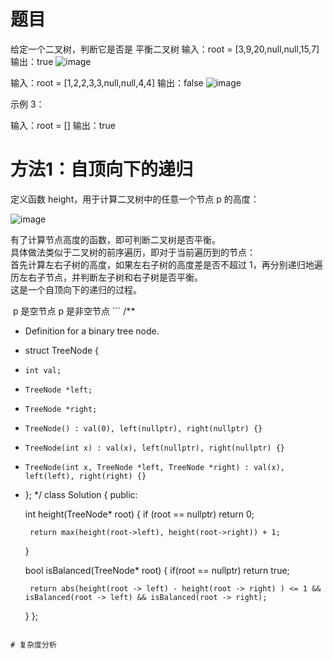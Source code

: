 # 题目
给定一个二叉树，判断它是否是 
平衡二叉树
输入：root = [3,9,20,null,null,15,7]
输出：true
![image](https://github.com/17230592226/LeetCode/assets/57279736/0393a610-ef7e-445b-874f-1740acb71b25)


输入：root = [1,2,2,3,3,null,null,4,4]
输出：false
![image](https://github.com/17230592226/LeetCode/assets/57279736/5a83e775-d6fc-46e6-818a-bbfae9ee39a5)


示例 3：

输入：root = []
输出：true


# 方法1：自顶向下的递归
定义函数 height，用于计算二叉树中的任意一个节点 p 的高度：

![image](https://github.com/17230592226/LeetCode/assets/57279736/00de50cb-89d7-47ae-9b0b-98c84d4a411a)

有了计算节点高度的函数，即可判断二叉树是否平衡。</br>
具体做法类似于二叉树的前序遍历，即对于当前遍历到的节点：</br>
首先计算左右子树的高度，如果左右子树的高度差是否不超过 1，再分别递归地遍历左右子节点，并判断左子树和右子树是否平衡。</br>
这是一个自顶向下的递归的过程。

​ 
p 是空节点
p 是非空节点
​```
/**
 * Definition for a binary tree node.
 * struct TreeNode {
 *     int val;
 *     TreeNode *left;
 *     TreeNode *right;
 *     TreeNode() : val(0), left(nullptr), right(nullptr) {}
 *     TreeNode(int x) : val(x), left(nullptr), right(nullptr) {}
 *     TreeNode(int x, TreeNode *left, TreeNode *right) : val(x), left(left), right(right) {}
 * };
 */
class Solution {
public:

    int height(TreeNode* root) {
        if (root == nullptr) return 0;

        return max(height(root->left), height(root->right)) + 1;

    }



    bool isBalanced(TreeNode* root) {
        if(root == nullptr) return true;
        
        return abs(height(root -> left) - height(root -> right) ) <= 1 && isBalanced(root -> left) && isBalanced(root -> right); 
        
         
        
    }
};
```

# 复杂度分析
 
